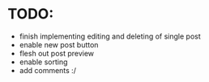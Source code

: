 # TODO:

- finish implementing editing and deleting of single post
- enable new post button
- flesh out post preview
- enable sorting
- add comments :/
